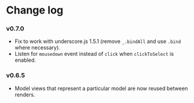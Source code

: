 # Change log

### v0.7.0

* Fix to work with underscore.js 1.5.1 (remove `_.bindAll` and use `.bind` where necessary).
* Listen for `mousedown` event instead of `click` when `clickToSelect` is enabled.

### v0.6.5

* Model views that represent a particular model are now reused between renders.
